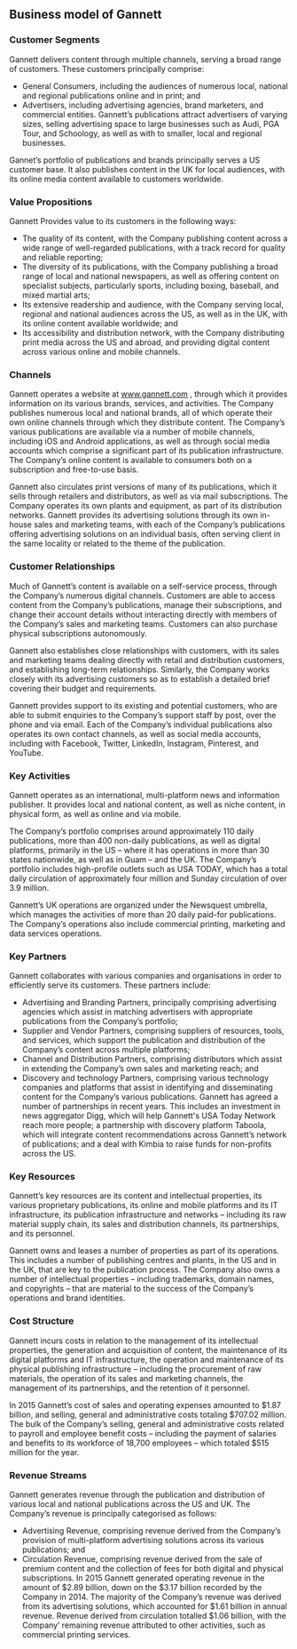Business model of Gannett
-------------------------

 ### Customer Segments

 Gannett delivers content through multiple channels, serving a broad range of customers. These customers principally comprise:

  * General Consumers, including the audiences of numerous local, national and regional publications online and in print; and
 * Advertisers, including advertising agencies, brand marketers, and commercial entities.
  Gannett’s publications attract advertisers of varying sizes, selling advertising space to large businesses such as Audi, PGA Tour, and Schoology, as well as with to smaller, local and regional businesses.

 Gannet’s portfolio of publications and brands principally serves a US customer base. It also publishes content in the UK for local audiences, with its online media content available to customers worldwide.

 ### Value Propositions

 Gannett Provides value to its customers in the following ways:

  * The quality of its content, with the Company publishing content across a wide range of well-regarded publications, with a track record for quality and reliable reporting;
 * The diversity of its publications, with the Company publishing a broad range of local and national newspapers, as well as offering content on specialist subjects, particularly sports, including boxing, baseball, and mixed martial arts;
 * Its extensive readership and audience, with the Company serving local, regional and national audiences across the US, as well as in the UK, with its online content available worldwide; and
 * Its accessibility and distribution network, with the Company distributing print media across the US and abroad, and providing digital content across various online and mobile channels.
  ### Channels

 Gannett operates a website at www.gannett.com , through which it provides information on its various brands, services, and activities. The Company publishes numerous local and national brands, all of which operate their own online channels through which they distribute content. The Company’s various publications are available via a number of mobile channels, including iOS and Android applications, as well as through social media accounts which comprise a significant part of its publication infrastructure. The Company’s online content is available to consumers both on a subscription and free-to-use basis.

 Gannett also circulates print versions of many of its publications, which it sells through retailers and distributors, as well as via mail subscriptions. The Company operates its own plants and equipment, as part of its distribution networks. Gannett provides its advertising solutions through its own in-house sales and marketing teams, with each of the Company’s publications offering advertising solutions on an individual basis, often serving client in the same locality or related to the theme of the publication.

 ### Customer Relationships

 Much of Gannett’s content is available on a self-service process, through the Company’s numerous digital channels. Customers are able to access content from the Company’s publications, manage their subscriptions, and change their account details without interacting directly with members of the Company’s sales and marketing teams. Customers can also purchase physical subscriptions autonomously.

 Gannett also establishes close relationships with customers, with its sales and marketing teams dealing directly with retail and distribution customers, and establishing long-term relationships. Similarly, the Company works closely with its advertising customers so as to establish a detailed brief covering their budget and requirements.

 Gannett provides support to its existing and potential customers, who are able to submit enquiries to the Company’s support staff by post, over the phone and via email. Each of the Company’s individual publications also operates its own contact channels, as well as social media accounts, including with Facebook, Twitter, LinkedIn, Instagram, Pinterest, and YouTube.

 ### Key Activities

 Gannett operates as an international, multi-platform news and information publisher. It provides local and national content, as well as niche content, in physical form, as well as online and via mobile.

 The Company’s portfolio comprises around approximately 110 daily publications, more than 400 non-daily publications, as well as digital platforms, primarily in the US – where it has operations in more than 30 states nationwide, as well as in Guam – and the UK. The Company’s portfolio includes high-profile outlets such as USA TODAY, which has a total daily circulation of approximately four million and Sunday circulation of over 3.9 million.

 Gannett’s UK operations are organized under the Newsquest umbrella, which manages the activities of more than 20 daily paid-for publications. The Company’s operations also include commercial printing, marketing and data services operations.

 ### Key Partners

 Gannett collaborates with various companies and organisations in order to efficiently serve its customers. These partners include:

  * Advertising and Branding Partners, principally comprising advertising agencies which assist in matching advertisers with appropriate publications from the Company’s portfolio;
 * Supplier and Vendor Partners, comprising suppliers of resources, tools, and services, which support the publication and distribution of the Company’s content across multiple platforms;
 * Channel and Distribution Partners, comprising distributors which assist in extending the Company’s own sales and marketing reach; and
 * Discovery and technology Partners, comprising various technology companies and platforms that assist in identifying and disseminating content for the Company’s various publications.
  Gannett has agreed a number of partnerships in recent years. This includes an investment in news aggregator Digg, which will help Gannett's USA Today Network reach more people; a partnership with discovery platform Taboola, which will integrate content recommendations across Gannett’s network of publications; and a deal with Kimbia to raise funds for non-profits across the US.

 ### Key Resources

 Gannett’s key resources are its content and intellectual properties, its various proprietary publications, its online and mobile platforms and its IT infrastructure, its publication infrastructure and networks – including its raw material supply chain, its sales and distribution channels, its partnerships, and its personnel.

 Gannett owns and leases a number of properties as part of its operations. This includes a number of publishing centres and plants, in the US and in the UK, that are key to the publication process. The Company also owns a number of intellectual properties – including trademarks, domain names, and copyrights – that are material to the success of the Company’s operations and brand identities.

 ### Cost Structure

 Gannett incurs costs in relation to the management of its intellectual properties, the generation and acquisition of content, the maintenance of its digital platforms and IT infrastructure, the operation and maintenance of its physical publishing infrastructure – including the procurement of raw materials, the operation of its sales and marketing channels, the management of its partnerships, and the retention of it personnel.

 In 2015 Gannett’s cost of sales and operating expenses amounted to $1.87 billion, and selling, general and administrative costs totaling $707.02 million. The bulk of the Company’s selling, general and administrative costs related to payroll and employee benefit costs – including the payment of salaries and benefits to its workforce of 18,700 employees – which totaled $515 million for the year.

 ### Revenue Streams

 Gannett generates revenue through the publication and distribution of various local and national publications across the US and UK. The Company’s revenue is principally categorised as follows:

  * Advertising Revenue, comprising revenue derived from the Company’s provision of multi-platform advertising solutions across its various publications; and
 * Circulation Revenue, comprising revenue derived from the sale of premium content and the collection of fees for both digital and physical subscriptions.
  In 2015 Gannett generated operating revenue in the amount of $2.89 billion, down on the $3.17 billion recorded by the Company in 2014. The majority of the Company’s revenue was derived from its advertising solutions, which accounted for $1.61 billion in annual revenue. Revenue derived from circulation totalled $1.06 billion, with the Company’ remaining revenue attributed to other activities, such as commercial printing services.